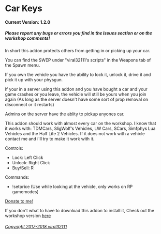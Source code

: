 Car Keys
==========
#### Current Version: 1.2.0

##### Please report any bugs or errors you find in the Issues section or on the workshop comments!

In short this addon protects others from getting in or picking up your car.

You can find the SWEP under "viral32111's scripts" in the Weapons tab of the Spawn menu.

If you own the vehicle you have the ability to lock it, unlock it, drive it and pick it up with your physgun.

If your in a server using this addon and you have bought a car and your game crashes or you leave, the vehicle will still be yours when you join again (As long as the server doesn't have some sort of prop removal on disconnect or it restarts)

Admins on the server have the ablity to pickup anyones car.

This addon should work with almost every car on the workshop. I know that it works with: TDMCars, SligWolf's Vehicles, LW Cars, SCars, Simfphys Lua Vehicles and the Half Life 2 Vehicles. If it does not work with a vehicle contact me and i'll try to make it work with it.

Controls:
* Lock: Left Click
* Unlock: Right Click
* Buy/Sell: R

Commands:
* !setprice <amount> (Use while looking at the vehicle, only works on RP gamemodes)

[Donate to me!](https://www.paypal.com/cgi-bin/webscr?cmd=_s-xclick&hosted_button_id=9UV858ZJN7QWW)

If you don't what to have to download this addon to install it, Check out the workshop version [here](https://steamcommunity.com/sharedfiles/filedetails/?id=864523561)

###### [Copyright 2017-2018 viral32111](https://github.com/viral32111/car-keys/blob/master/LICENCE.txt)
